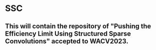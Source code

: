# SSC
## This will contain the repository of "Pushing the Efficiency Limit Using Structured Sparse Convolutions" accepted to WACV2023.
